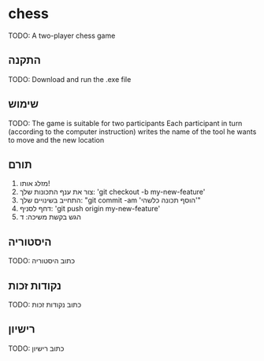 # chess

TODO: A two-player chess game

## התקנה

TODO: Download and run the .exe file


## שימוש

TODO: The game is suitable for two participants
Each participant in turn (according to the computer instruction) writes the name of the tool he wants to move and the new location

## תורם

1. מזלג אותו!
2. צור את ענף התכונות שלך: 'git checkout -b my-new-feature'
3. התחייב בשינויים שלך: "git commit -am 'הוסף תכונה כלשהי'"
4. דחף לסניף: 'git push origin my-new-feature'
5. הגש בקשת משיכה: ד

## היסטוריה

TODO: כתוב היסטוריה

## נקודות זכות

TODO: כתוב נקודות זכות

## רישיון

TODO: כתוב רישיון
